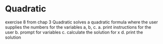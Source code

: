 # Quadratic
exercise 8 from chap 3
Quadratic solves a quadratic formula where the user supplies the numbers for the variables a, b, c.
  a. print instructions for the user
  b. prompt for variables
  c. calculate the solution for x
  d. print the solution
